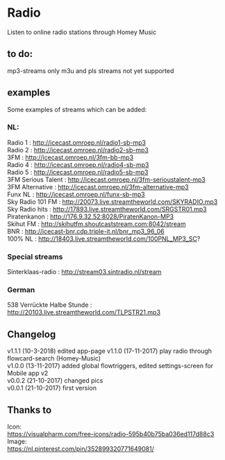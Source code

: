 # Radio
Listen to online radio stations through Homey Music  

## to do:
mp3-streams only
m3u and pls streams not yet supported  

## examples
Some examples of streams which can be added:  

### NL:
Radio 1 : http://icecast.omroep.nl/radio1-sb-mp3  
Radio 2 : http://icecast.omroep.nl/radio2-sb-mp3  
3FM : http://icecast.omroep.nl/3fm-bb-mp3  
Radio 4 : http://icecast.omroep.nl/radio4-sb-mp3  
Radio 5 : http://icecast.omroep.nl/radio5-sb-mp3  
3FM Serious Talent : http://icecast.omroep.nl/3fm-serioustalent-mp3  
3FM Alternative :  	http://icecast.omroep.nl/3fm-alternative-mp3  
Funx NL : http://icecast.omroep.nl/funx-sb-mp3  
Sky Radio 101 FM : http://20073.live.streamtheworld.com/SKYRADIO.mp3   
Sky Radio hits : http://17893.live.streamtheworld.com/SRGSTR01.mp3  
Piratenkanon : http://176.9.32.52:8028/PiratenKanon-MP3  
Skihut FM : http://skihutfm.shoutcaststream.com:8042/stream  
BNR : http://icecast-bnr.cdp.triple-it.nl/bnr_mp3_96_06  
100% NL : http://18403.live.streamtheworld.com/100PNL_MP3_SC?  

### Special streams
Sinterklaas-radio : http://stream03.sintradio.nl/stream  

### German
538 Verrückte Halbe Stunde : http://20103.live.streamtheworld.com/TLPSTR21.mp3  

## Changelog
v1.1.1 (10-3-2018) edited app-page
v1.1.0 (17-11-2017) play radio through flowcard-search (Homey-Music)  
v1.0.0 (13-11-2017) added global flowtriggers, edited settings-screen for Mobile app v2  
v0.0.2 (21-10-2017) changed pics  
v0.0.1 (21-10-2017) first version  

## Thanks to
Icon:  
https://visualpharm.com/free-icons/radio-595b40b75ba036ed117d88c3  
Image:  
https://nl.pinterest.com/pin/352899320771649081/
